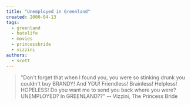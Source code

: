 ```yaml
---
title: "Unemployed in Greenland"
created: 2000-04-13
tags: 
  - greenland
  - hatelife
  - movies
  - princessbride
  - vizzini
authors: 
  - scott
---
```


> "Don't forget that when I found you, you were so stinking drunk you couldn't buy BRANDY! And YOU! Friendless! Brainless! Helpless! HOPELESS! Do you want me to send you back where you were? UNEMPLOYED? In GREENLAND??" \-- Vizzini, The Princess Bride
